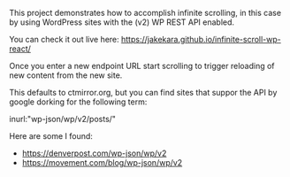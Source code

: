 This project demonstrates how to accomplish infinite scrolling, in this
case by using WordPress sites with the (v2) WP REST API enabled.

You can check it out live here:
    https://jakekara.github.io/infinite-scroll-wp-react/

Once you enter a new endpoint URL start scrolling to trigger reloading of
new content from the new site.

This defaults to ctmirror.org, but you can find sites that suppor the API
by google dorking for the following term:

   inurl:"wp-json/wp/v2/posts/"

Here are some I found:

* https://denverpost.com/wp-json/wp/v2
* https://movement.com/blog/wp-json/wp/v2